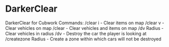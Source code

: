 # DarkerClear
DarkerClear for Cubwork
Commands:
/clear i            - Clear items on map
/clear v            - Clear vehicles on map
/clear              - Clear vehicles and items on map
/dv Radius          - Clear vehicles in radius
/dv                 - Destroy the car the player is looking at
/createzone Radius  - Create a zone within which cars will not be destroyed
